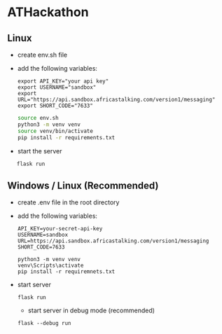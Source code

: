 # ATHackathon

## Linux

- create env.sh file
- add the following variables:

  ``` text
  export API_KEY="your api key"
  export USERNAME="sandbox"
  export URL="https://api.sandbox.africastalking.com/version1/messaging"
  export SHORT_CODE="7633"
  ```

  ``` bash
  source env.sh
  python3 -m venv venv
  source venv/bin/activate
  pip install -r requirements.txt
  ```

- start the server

 ``` bash
    flask run
 ```

## Windows / Linux (Recommended)

- create .env file in the root directory
- add the following variables:

  ``` text
  API_KEY=your-secret-api-key
  USERNAME=sandbox
  URL=https://api.sandbox.africastalking.com/version1/messaging
  SHORT_CODE=7633
  ```

  ``` shell
  python3 -m venv venv
  venv\Scripts\activate
  pip install -r requiremnets.txt
  ```

- start server

  ``` shell
  flask run
  ```

  - start server in debug mode (recommended)

  ``` shell
  flask --debug run
  ```
